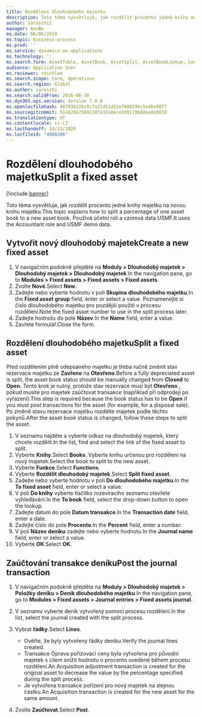```yaml
---
title: Rozdělení dlouhodobého majetku
description: Toto téma vysvětluje, jak rozdělit procento jedné knihy majetku na novou knihu majetku.
author: saraschi2
manager: AnnBe
ms.date: 08/06/2019
ms.topic: business-process
ms.prod: ''
ms.service: dynamics-ax-applications
ms.technology: ''
ms.search.form: AssetTable, AssetBook, AssetSplit, AssetBookLookup, LedgerJournalTable, LedgerJournalTransAsset
audience: Application User
ms.reviewer: roschlom
ms.search.scope: Core, Operations
ms.search.region: Global
ms.author: saraschi
ms.search.validFrom: 2016-06-30
ms.dyn365.ops.version: Version 7.0.0
ms.openlocfilehash: 40703622bc8c7a21451d31e7606596c5edbe90f7
ms.sourcegitcommit: 51e626675b0130fa32a84ce2d9119b68ea928018
ms.translationtype: HT
ms.contentlocale: cs-CZ
ms.lasthandoff: 10/13/2020
ms.locfileid: "4000286"
---
```

# <a name="split-a-fixed-asset"></a><span data-ttu-id="73b13-103">Rozdělení dlouhodobého majetku</span><span class="sxs-lookup"><span data-stu-id="73b13-103">Split a fixed asset</span></span>

[!include [banner](../../includes/banner.md)]

<span data-ttu-id="73b13-104">Toto téma vysvětluje, jak rozdělit procento jedné knihy majetku na novou knihu majetku.</span><span class="sxs-lookup"><span data-stu-id="73b13-104">This topic explains how to split a percentage of one asset book to a new asset book.</span></span> <span data-ttu-id="73b13-105">Používá účetní roli a vzorová data USMF.</span><span class="sxs-lookup"><span data-stu-id="73b13-105">It uses the Accountant role and USMF demo data.</span></span>

## <a name="create-a-new-fixed-asset"></a><span data-ttu-id="73b13-106">Vytvořit nový dlouhodobý majetek</span><span class="sxs-lookup"><span data-stu-id="73b13-106">Create a new fixed asset</span></span>

1. <span data-ttu-id="73b13-107">V navigačním podokně přejděte na **Moduly \> Dlouhodobý majetek \> Dlouhodobý majetek \> Dlouhodobý majetek**.</span><span class="sxs-lookup"><span data-stu-id="73b13-107">In the navigation pane, go to **Modules \> Fixed assets \> Fixed assets \> Fixed assets**.</span></span>
2. <span data-ttu-id="73b13-108">Zvolte **Nové**.</span><span class="sxs-lookup"><span data-stu-id="73b13-108">Select **New**.</span></span>
3. <span data-ttu-id="73b13-109">Zadejte nebo vyberte hodnotu v poli **Skupina dlouhodobého majetku**.</span><span class="sxs-lookup"><span data-stu-id="73b13-109">In the **Fixed asset group** field, enter or select a value.</span></span> <span data-ttu-id="73b13-110">Poznamenejte si číslo dlouhodobého majetku pro pozdější použití v procesu rozdělení.</span><span class="sxs-lookup"><span data-stu-id="73b13-110">Note the fixed asset number to use in the split process later.</span></span>
4. <span data-ttu-id="73b13-111">Zadejte hodnotu do pole **Název**.</span><span class="sxs-lookup"><span data-stu-id="73b13-111">In the **Name** field, enter a value.</span></span>
5. <span data-ttu-id="73b13-112">Zavřete formulář.</span><span class="sxs-lookup"><span data-stu-id="73b13-112">Close the form.</span></span>

## <a name="split-a-fixed-asset"></a><span data-ttu-id="73b13-113">Rozdělení dlouhodobého majetku</span><span class="sxs-lookup"><span data-stu-id="73b13-113">Split a fixed asset</span></span>

<span data-ttu-id="73b13-114">Před rozdělením plně odepsaného majetku je třeba ručně změnit stav rezervace majetku ze **Zavřeno** na **Otevřeno**.</span><span class="sxs-lookup"><span data-stu-id="73b13-114">Before a fully depreciated asset is split, the asset book status should be manually changed from **Closed** to **Open**.</span></span> <span data-ttu-id="73b13-115">Tento krok je nutný, protože stav rezervace musí být **Otevřeno** , pokud musíte pro majetek zaúčtovat transakce (například při odprodeji po vyřazení).</span><span class="sxs-lookup"><span data-stu-id="73b13-115">This step is required because the book status has to be **Open** if you must post transactions for the asset (for example, for a disposal sale).</span></span> <span data-ttu-id="73b13-116">Po změně stavu rezervace majetku rozdělte majetek podle těchto pokynů.</span><span class="sxs-lookup"><span data-stu-id="73b13-116">After the asset book status is changed, follow these steps to split the asset.</span></span>

1. <span data-ttu-id="73b13-117">V seznamu najděte a vyberte odkaz na dlouhodobý majetek, který chcete rozdělit.</span><span class="sxs-lookup"><span data-stu-id="73b13-117">In the list, find and select the link of the fixed asset to split.</span></span>
2. <span data-ttu-id="73b13-118">Vyberte **Knihy**.</span><span class="sxs-lookup"><span data-stu-id="73b13-118">Select **Books**.</span></span> <span data-ttu-id="73b13-119">Vyberte knihu určenou pro rozdělení na nový majetek.</span><span class="sxs-lookup"><span data-stu-id="73b13-119">Select the book to split to the new asset.</span></span>
3. <span data-ttu-id="73b13-120">Vyberte **Funkce**.</span><span class="sxs-lookup"><span data-stu-id="73b13-120">Select **Functions**.</span></span>
4. <span data-ttu-id="73b13-121">Vyberte **Rozdělit dlouhodobý majetek**.</span><span class="sxs-lookup"><span data-stu-id="73b13-121">Select **Split fixed asset**.</span></span>
5. <span data-ttu-id="73b13-122">Zadejte nebo vyberte hodnotu v poli **Do dlouhodobého majetku**.</span><span class="sxs-lookup"><span data-stu-id="73b13-122">In the **To fixed asset** field, enter or select a value.</span></span>
6. <span data-ttu-id="73b13-123">V poli **Do knihy** vyberte tlačítko rozevíracího seznamu otevřete vyhledávání.</span><span class="sxs-lookup"><span data-stu-id="73b13-123">In the **To book** field, select the drop-down button to open the lookup.</span></span>
7. <span data-ttu-id="73b13-124">Zadejte datum do pole **Datum transakce**.</span><span class="sxs-lookup"><span data-stu-id="73b13-124">In the **Transaction date** field, enter a date.</span></span>
8. <span data-ttu-id="73b13-125">Zadejte číslo do pole **Procento**.</span><span class="sxs-lookup"><span data-stu-id="73b13-125">In the **Percent** field, enter a number.</span></span>
9. <span data-ttu-id="73b13-126">V poli **Název deníku** zadejte nebo vyberte hodnotu.</span><span class="sxs-lookup"><span data-stu-id="73b13-126">In the **Journal name** field, enter or select a value.</span></span>
10. <span data-ttu-id="73b13-127">Vyberte **OK**.</span><span class="sxs-lookup"><span data-stu-id="73b13-127">Select **OK**.</span></span>

## <a name="post-the-journal-transaction"></a><span data-ttu-id="73b13-128">Zaúčtování transakce deníku</span><span class="sxs-lookup"><span data-stu-id="73b13-128">Post the journal transaction</span></span>

1. <span data-ttu-id="73b13-129">V navigačním podokně přejděte na **Moduly \> Dlouhodobý majetek \> Položky deníku \> Deník dlouhodobého majetku**.</span><span class="sxs-lookup"><span data-stu-id="73b13-129">In the navigation pane, go to **Modules \> Fixed assets \> Journal entries \> Fixed assets journal**.</span></span>
2. <span data-ttu-id="73b13-130">V seznamu vyberte deník vytvořený pomocí procesu rozdělení.</span><span class="sxs-lookup"><span data-stu-id="73b13-130">In the list, select the journal created with the split process.</span></span>
3. <span data-ttu-id="73b13-131">Vybrat **řádky**.</span><span class="sxs-lookup"><span data-stu-id="73b13-131">Select **Lines**.</span></span>

    - <span data-ttu-id="73b13-132">Ověřte, že byly vytvořeny řádky deníku.</span><span class="sxs-lookup"><span data-stu-id="73b13-132">Verify the journal lines created.</span></span>
    - <span data-ttu-id="73b13-133">Transakce Oprava pořizovací ceny byla vytvořena pro původní majetek s cílem snížit hodnotu o procento uvedené během procesu rozdělení.</span><span class="sxs-lookup"><span data-stu-id="73b13-133">An Acquisition adjustment transaction is created for the original asset to decrease the value by the percentage specified during the split process.</span></span>
    - <span data-ttu-id="73b13-134">Je vytvořena transakce pořízení pro nový majetek na stejnou částku.</span><span class="sxs-lookup"><span data-stu-id="73b13-134">An Acquisition transaction is created for the new asset for the same amount.</span></span>

4. <span data-ttu-id="73b13-135">Zvolte **Zaúčtovat**.</span><span class="sxs-lookup"><span data-stu-id="73b13-135">Select **Post**.</span></span>
